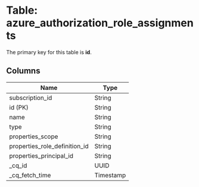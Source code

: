 # Table: azure_authorization_role_assignments


The primary key for this table is **id**.


## Columns
| Name          | Type          |
| ------------- | ------------- |
|subscription_id|String|
|id (PK)|String|
|name|String|
|type|String|
|properties_scope|String|
|properties_role_definition_id|String|
|properties_principal_id|String|
|_cq_id|UUID|
|_cq_fetch_time|Timestamp|